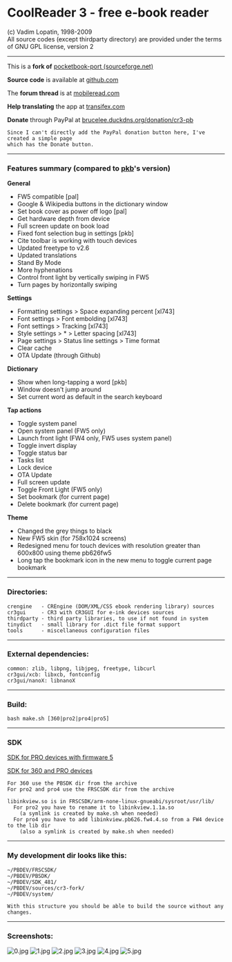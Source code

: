 # CoolReader 3 - free e-book reader
(c) Vadim Lopatin, 1998-2009  
All source codes (except thirdparty directory) are provided under the terms of GNU GPL license, version 2

--------------------------------------------------------------------------------

This is a **fork of** [pocketbook-port (sourceforge.net)](https://sourceforge.net/p/crengine/crengine/ci/pocketbook-port/tree/)

**Source code** is available at [github.com](https://github.com/blchinezu/pocketbook-coolreader)

The **forum thread** is at [mobileread.com](http://www.mobileread.com/forums/showthread.php?t=256917)

**Help translating** the app at [transifex.com](https://www.transifex.com/projects/p/coolreader-pocketbook/)

**Donate** through PayPal at [brucelee.duckdns.org/donation/cr3-pb](http://brucelee.duckdns.org/donation/cr3-pb/)

    Since I can't directly add the PayPal donation button here, I've created a simple page
    which has the Donate button.

--------------------------------------------------------------------------------

### Features summary (compared to [pkb](https://sourceforge.net/p/crengine/crengine/ci/pocketbook-port/tree/)'s version)

**General**

 - FW5 compatible [pal]
 - Google & Wikipedia buttons in the dictionary window
 - Set book cover as power off logo [pal]
 - Get hardware depth from device
 - Full screen update on book load
 - Fixed font selection bug in settings [pkb]
 - Cite toolbar is working with touch devices
 - Updated freetype to v2.6
 - Updated translations
 - Stand By Mode
 - More hyphenations
 - Control front light by vertically swiping in FW5
 - Turn pages by horizontally swiping

**Settings**

 - Formatting settings > Space expanding percent [xl743]
 - Font settings > Font embolding [xl743]
 - Font settings > Tracking [xl743]
 - Style settings > * > Letter spacing [xl743]
 - Page settings > Status line settings > Time format
 - Clear cache
 - OTA Update (through Github)

**Dictionary**

 - Show when long-tapping a word [pkb]
 - Window doesn't jump around
 - Set current word as default in the search keyboard 

**Tap actions**

 - Toggle system panel
 - Open system panel (FW5 only)
 - Launch front light (FW4 only, FW5 uses system panel)
 - Toggle invert display
 - Toggle status bar
 - Tasks list
 - Lock device
 - OTA Update
 - Full screen update
 - Toggle Front Light (FW5 only)
 - Set bookmark (for current page)
 - Delete bookmark (for current page)

**Theme**

 - Changed the grey things to black
 - New FW5 skin (for 758x1024 screens)
 - Redesigned menu for touch devices with resolution greater than 600x800 using theme pb626fw5
 - Long tap the bookmark icon in the new menu to toggle current page bookmark

--------------------------------------------------------------------------------

### Directories:

    crengine   - CREngine (DOM/XML/CSS ebook rendering library) sources
    cr3gui     - CR3 with CR3GUI for e-ink devices sources
    thirdparty - third party libraries, to use if not found in system
    tinydict   - small library for .dict file format support
    tools      - miscellaneous configuration files

--------------------------------------------------------------------------------

### External dependencies: 

    common: zlib, libpng, libjpeg, freetype, libcurl
    cr3gui/xcb: libxcb, fontconfig
    cr3gui/nanoX: libnanoX

--------------------------------------------------------------------------------

### Build:

    bash make.sh [360|pro2|pro4|pro5]

--------------------------------------------------------------------------------

### SDK

[SDK for PRO devices with firmware 5](https://github.com/pocketbook-free/SDK_481)

[SDK for 360 and PRO devices](https://sourceforge.net/projects/pocketbook-free/files/PocketBook_Pro_SDK_Linux_1.1/)

    For 360 use the PBSDK dir from the archive
    For pro2 and pro4 use the FRSCSDK dir from the archive

    libinkview.so is in FRSCSDK/arm-none-linux-gnueabi/sysroot/usr/lib/
      For pro2 you have to rename it to libinkview.1.1a.so
        (a symlink is created by make.sh when needed)
      For pro4 you have to add libinkview.pb626.fw4.4.so from a FW4 device to the lib dir
        (also a symlink is created by make.sh when needed)

--------------------------------------------------------------------------------

### My development dir looks like this:

    ~/PBDEV/FRSCSDK/
    ~/PBDEV/PBSDK/
    ~/PBDEV/SDK_481/
    ~/PBDEV/sources/cr3-fork/
    ~/PBDEV/system/
    
    With this structure you should be able to build the source without any changes.

--------------------------------------------------------------------------------

### Screenshots:

![0.jpg](https://raw.githubusercontent.com/blchinezu/pocketbook-coolreader/master/screenshots/0.jpg)
![1.jpg](https://raw.githubusercontent.com/blchinezu/pocketbook-coolreader/master/screenshots/1.jpg)
![2.jpg](https://raw.githubusercontent.com/blchinezu/pocketbook-coolreader/master/screenshots/2.jpg)
![3.jpg](https://raw.githubusercontent.com/blchinezu/pocketbook-coolreader/master/screenshots/3.jpg)
![4.jpg](https://raw.githubusercontent.com/blchinezu/pocketbook-coolreader/master/screenshots/4.jpg)
![5.jpg](https://raw.githubusercontent.com/blchinezu/pocketbook-coolreader/master/screenshots/5.jpg)
